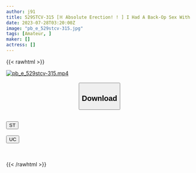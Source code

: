 ```yaml
---
author: j91
title: 529STCV-315 [※ Absolute Erection! ! ] I Had A Back-Op Sex With A Terrible Techmen-S Miss Who Is Rumored! ! Squeeze And Exploit The Sperm As If You Were Playing With A Full Erection! ! If You Do A High-Speed Hand Attack Just To Get Back, You Will Be Soaked With A Ridiculous Amount Of Squirting W Finally, A Zero-Distance Naked Oil Massage Will Give You A Pleasant Finish! ! [#I ◯ Star #P Life #Bitch #Mai]
date: 2023-07-28T03:20:00Z
image: "pb_e_529stcv-315.jpg"
tags: [Amateur, ]
maker: []
actress: []
---
```



{{< rawhtml >}}

<div class="video" data-videoid="kwAYda3GlOi924">
    <a href="javascript:;">
        <img src="https://my.j91.asia/posts/pb_e_529stcv-315/pb_e_529stcv-315.jpg" width="WIDTH" height="HEIGHT" alt="pb_e_529stcv-315.mp4" loading="lazy">
    </a>
</div>

<script type="text/javascript" src="https://j91.asia/asset/on-demand-st.js"></script>

<br>
  <link rel="stylesheet" href="https://j91.asia/asset/bs5.css">
  
  <center>
  <button class="btn btn-primary" type="button" data-bs-toggle="collapse" data-bs-target=".multi-collapse" aria-expanded="false" aria-controls="multiCollapseExample1 multiCollapseExample2"><h2>Download</h2></button></center>
</p>
<div class="row">
  <div class="col">
    <div class="collapse multi-collapse" id="multiCollapseExample1">
      <div class="card card-body">
	      	      <br>
<div class="buttons">  
<a href="https://streamtape.to/v/kwAYda3GlOi924"><button class="btn-hover color-3"><i class="fa fa-download"></i> ST</button></a></div>
    </div>
  </div>
</div>
  <div class="col">
    <div class="collapse multi-collapse" id="multiCollapseExample2">
      <div class="card card-body">
	      <br>
<div class="buttons">
    <a href="https://userscloud.com/p89yg1koa9un"><button class="btn-hover color-9"><i class="fa fa-download"></i> UC</button></a></div>
<br><br>
      </div>
    </div>
  </div>
</div>

{{< /rawhtml >}}